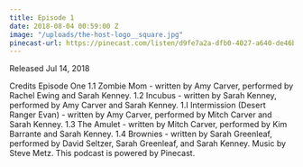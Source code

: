 ```yaml
---
title: Episode 1
date: 2018-08-04 00:59:00 Z
image: "/uploads/the-host-logo__square.jpg"
pinecast-url: https://pinecast.com/listen/d9fe7a2a-dfb0-4027-a640-de46bb47749e.mp3
---
```


Released Jul 14, 2018

Credits Episode One 1.1 Zombie Mom - written by Amy Carver, performed by Rachel Ewing and Sarah Kenney. 1.2 Incubus - written by Sarah Kenney, performed by Amy Carver and Sarah Kenney. 1.I Intermission (Desert Ranger Evan) - written by Amy Carver, performed by Mitch Carver and Sarah Kenney. 1.3 The Amulet - written by Mitch Carver, performed by Kim Barrante and Sarah Kenney. 1.4 Brownies - written by Sarah Greenleaf, performed by David Seltzer, Sarah Greenleaf, and Sarah Kenney. Music by Steve Metz. This podcast is powered by Pinecast.